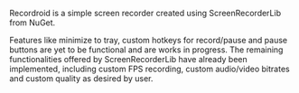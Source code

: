 Recordroid is a simple screen recorder created using ScreenRecorderLib from NuGet. 

Features like minimize to tray, custom hotkeys for record/pause and pause buttons are yet to be functional and are works in progress. The remaining functionalities offered by ScreenRecorderLib have already been implemented, including custom FPS recording, custom audio/video bitrates and custom quality as desired by user.
